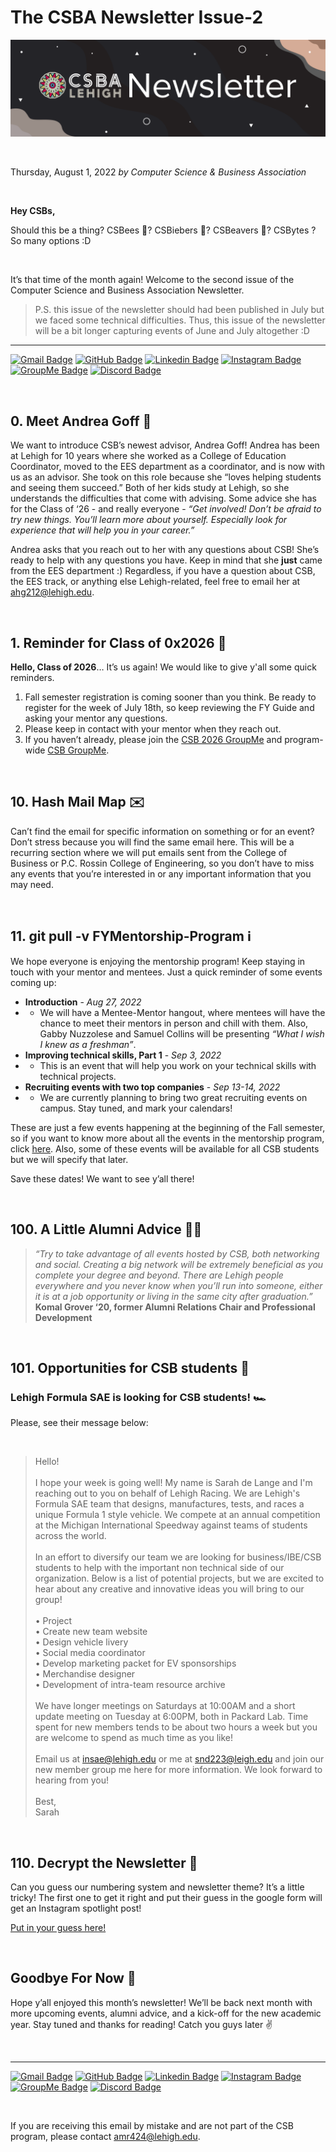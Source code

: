 # The CSBA Newsletter Issue-2

![ISH Banner](https://github.com/Lehigh-CSB/newsletter/blob/main/assets/ISH%20Banner.png?raw=true "The CSBA Newsletter")

<br />

Thursday, August 1, 2022 *by Computer Science & Business Association*

<br />

**Hey CSBs,**

Should this be a thing? CSBees 🐝? CSBiebers 🕺? CSBeavers 🦫? CSBytes ? So many options :D

<br />

It’s that time of the month again! Welcome to the second issue of the Computer Science and Business Association Newsletter.

> P.S. this issue of the newsletter should had been published in July but we faced some technical difficulties. Thus, this issue of the newsletter will be a bit longer capturing events of June and July altogether :D


---
[![Gmail Badge](https://img.shields.io/badge/-@incsba-ea4335?style=flat-square&labelColor=ea4335&logo=gmail&logoColor=white&link=https://mailto:incsba@lehigh.edu)](mailto:incsba@lehigh.edu)
[![GitHub Badge](https://img.shields.io/badge/-@Lehigh_CSB-181717?style=flat-square&logo=GitHub&logoColor=white&link=https://www.github.com/Lehigh-CSB/)](https://www.github.com/Lehigh-CSB/)
[![Linkedin Badge](https://img.shields.io/badge/-@Lehigh_CSB-blue?style=flat-square&logo=Linkedin&logoColor=white&link=https://www.linkedin.com/groups/4481359/)](https://www.linkedin.com/groups/4481359/)
[![Instagram Badge](https://img.shields.io/badge/-@lehighcsb-e1306c?style=flat-square&labelColor=e1306c&logo=instagram&logoColor=white&link=https://www.instagram.com/lehighcsb/)](https://www.instagram.com/lehighcsb/)
[![GroupMe Badge](https://img.shields.io/badge/-@Lehigh_CSB-00aff0?style=flat-square&labelColor=00aff0&logo=groupme&logoColor=white&link=https://groupme.com/join_group/35276853/t4yllUCs)](https://groupme.com/join_group/35276853/t4yllUCs)
[![Discord Badge](https://img.shields.io/badge/-@Lehigh_CSB-5865f2?style=flat-square&labelColor=5865f2&logo=discord&logoColor=white&link=https://discord.gg/5EDK9W4FGA)](https://discord.gg/5EDK9W4FGA)

<br />

## 0. Meet Andrea Goff 🎉

We want to introduce CSB’s newest advisor, Andrea Goff! Andrea has been at Lehigh for 10 years where she worked as a College of Education Coordinator, moved to the EES department as a coordinator, and is now with us as an advisor. She took on this role because she “loves helping students and seeing them succeed.” Both of her kids study at Lehigh, so she understands the difficulties that come with advising. Some advice she has for the Class of ‘26 - and really everyone - *“Get involved! Don’t be afraid to try new things. You’ll learn more about yourself. Especially look for experience that will help you in your career.”*


Andrea asks that you reach out to her with any questions about CSB! She’s ready to help with any questions you have. Keep in mind that she **just** came from the EES department :) Regardless, if you have a question about CSB, the EES track, or anything else Lehigh-related, feel free to email her at [ahg212@lehigh.edu](ahg212@lehigh.edu).

<br />

## 1. Reminder for Class of 0x2026 🤖

**Hello, Class of 2026**… It’s us again! We would like to give y'all some quick reminders. 

1. Fall semester registration is coming sooner than you think. Be ready to register for the week of July 18th, so keep reviewing the FY Guide and asking your mentor any questions. 
2. Please keep in contact with your mentor when they reach out. 
3. If you haven’t already, please join the [CSB 2026 GroupMe](https://web.groupme.com/join_group/87218904/3qYTsnaZ) and program-wide [CSB GroupMe](https://web.groupme.com/join_group/35276853/t4yllUCs).

<br />

## 10. Hash Mail Map ✉️

Can’t find the email for specific information on something or for an event? Don’t stress because you will find the same email here. This will be a recurring section where we will put emails sent from the College of Business or P.C. Rossin College of Engineering, so you don’t have to miss any events that you’re interested in or any important information that you may need. 

<br />

## 11. git pull -v FYMentorship-Program ℹ️

We hope everyone is enjoying the mentorship program! Keep staying in touch with your mentor and mentees. Just a quick reminder of some events coming up:

- **Introduction** - *Aug 27, 2022*
- - We will have a Mentee-Mentor hangout, where mentees will have the chance to meet their mentors in person and chill with them. Also, Gabby Nuzzolese and Samuel Collins will be presenting *“What I wish I knew as a freshman”*.
- **Improving technical skills, Part 1** - *Sep 3, 2022*
- - This is an event that will help you work on your technical skills with technical projects. 
- **Recruiting events with two top companies** - *Sep 13-14, 2022*
- - We are currently planning to bring two great recruiting events on campus. Stay tuned, and mark your calendars!
	
These are just a few events happening at the beginning of the Fall semester, so if you want to know more about all the events in the mentorship program, click [here](https://docs.google.com/document/d/1pjEoheXrlzp9ZYbUKmMRqLZxe1k48QzdTgLj_UaFh9c/edit). Also, some of these events will be available for all CSB students but we will specify that later.


Save these dates! We want to see y’all there!

<br />

## 100. A Little Alumni Advice 👩‍🎓

>*“Try to take advantage of all events hosted by CSB, both networking and social. Creating a big network will be extremely beneficial as you complete your degree and beyond. There are Lehigh people everywhere and you never know when you’ll run into someone, either it is at a job opportunity or living in the same city after graduation.”* **Komal Grover ‘20, former Alumni Relations Chair and Professional Development** 

<br />

## 101. Opportunities for CSB students 🚀

### Lehigh Formula SAE is looking for CSB students! 🏎

Please, see their message below:

<br>

>Hello! <br><br>
I hope your week is going well!  My name is Sarah de Lange and I'm reaching out to you on behalf of Lehigh Racing.  We are Lehigh's Formula SAE team that designs, manufactures, tests, and races a unique Formula 1 style vehicle.  We compete at an annual competition at the Michigan International Speedway against teams of students across the world. <br><br>
In an effort to diversify our team we are looking for business/IBE/CSB students to help with the important non technical side of our organization.  Below is a list of potential projects, but we are excited to hear about any creative and innovative ideas you will bring to our group! <br><br>
• Project <br>
• Create new team website <br>
• Design vehicle livery <br>
• Social media coordinator <br>
• Develop marketing packet for EV sponsorships <br>
• Merchandise designer <br>
• Development of intra-team resource archive <br><br>
We have longer meetings on Saturdays at 10:00AM and a short update meeting on Tuesday at 6:00PM, both in Packard Lab.  Time spent for new members tends to be about two hours a week but you are welcome to spend as much time as you like! <br><br>
Email us at insae@lehigh.edu or me at snd223@leigh.edu and join our new member group me here for more information.  We look forward to hearing from you! <br><br>
Best,<br>
Sarah

<br />

## 110. Decrypt the Newsletter 🧩

Can you guess our numbering system and newsletter theme? It’s a little tricky! The first one to get it right and put their guess in the google form will get an Instagram spotlight post! 

[Put in your guess here!](https://docs.google.com/forms/d/e/1FAIpQLSer7bKt_0Ok2z7Boakrskya5_9EcI626gtnFPPo0fkc5jsgmA/viewform?usp=pp_url) 

<br />

## Goodbye For Now 👋

Hope y’all enjoyed this month’s newsletter! We’ll be back next month with more upcoming events, alumni advice, and a kick-off for the new academic year. Stay tuned and thanks for reading! Catch you guys later ✌️

<br />

---
[![Gmail Badge](https://img.shields.io/badge/-@incsba-ea4335?style=flat-square&labelColor=ea4335&logo=gmail&logoColor=white&link=https://mailto:incsba@lehigh.edu)](mailto:incsba@lehigh.edu)
[![GitHub Badge](https://img.shields.io/badge/-@Lehigh_CSB-181717?style=flat-square&logo=GitHub&logoColor=white&link=https://www.github.com/Lehigh-CSB/)](https://www.github.com/Lehigh-CSB/)
[![Linkedin Badge](https://img.shields.io/badge/-@Lehigh_CSB-blue?style=flat-square&logo=Linkedin&logoColor=white&link=https://www.linkedin.com/groups/4481359/)](https://www.linkedin.com/groups/4481359/)
[![Instagram Badge](https://img.shields.io/badge/-@lehighcsb-e1306c?style=flat-square&labelColor=e1306c&logo=instagram&logoColor=white&link=https://www.instagram.com/lehighcsb/)](https://www.instagram.com/lehighcsb/)
[![GroupMe Badge](https://img.shields.io/badge/-@Lehigh_CSB-00aff0?style=flat-square&labelColor=00aff0&logo=groupme&logoColor=white&link=https://groupme.com/join_group/35276853/t4yllUCs)](https://groupme.com/join_group/35276853/t4yllUCs)
[![Discord Badge](https://img.shields.io/badge/-@Lehigh_CSB-5865f2?style=flat-square&labelColor=5865f2&logo=discord&logoColor=white&link=https://discord.gg/5EDK9W4FGA)](https://discord.gg/5EDK9W4FGA)

<br />

If you are receiving this email by mistake and are not part of the CSB program, please contact amr424@lehigh.edu.

